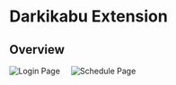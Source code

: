# Darkikabu Extension

## Overview
![Login Page](https://github.com/davbauer/darkikabu-extension/blob/main/screenshots/front_page.png)
&nbsp;
&nbsp;
![Schedule Page](https://github.com/davbauer/darkikabu-extension/blob/main/screenshots/schedule.png)
